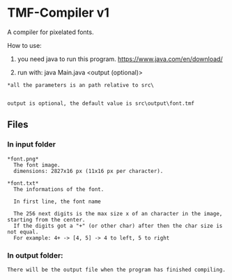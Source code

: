# TMF-Compiler v1
A compiler for pixelated fonts.


How to use:
  1. you need java to run this program. https://www.java.com/en/download/

  2. run with:
    java Main.java <fontImage> <fontInfo> <output (optional)>

    *all the parameters is an path relative to src\


    output is optional, the default value is src\output\font.tmf


## Files
  ### In input folder
    *font.png*
      The font image.
      dimensions: 2827x16 px (11x16 px per character).

    *font.txt*
      The informations of the font.

      In first line, the font name

      The 256 next digits is the max size x of an character in the image, starting from the center.
      If the digits got a "+" (or other char) after then the char size is not equal.
      For example: 4+ -> [4, 5] -> 4 to left, 5 to right

  ### In output folder:
    There will be the output file when the program has finished compiling.
